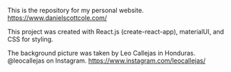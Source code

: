 This is the repository for my personal website. https://www.danielscottcole.com/

This project was created with React.js (create-react-app), materialUI, and CSS for styling.

The background picture was taken by Leo Callejas in Honduras. @leocallejas on Instagram. https://www.instagram.com/leocallejas/